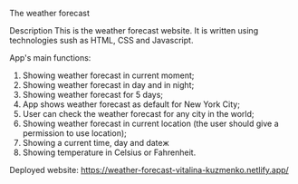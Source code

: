 The weather forecast

Description
This is the weather forecast website. It is written using technologies sush as HTML, CSS and Javascript.

App's main functions:
1) Showing weather forecast in current moment;
2) Showing weather forecast in day and in night;
3) Showing weather forecast for 5 days;
4) App shows weather forecast as default for New York City;
5) User can check the weather forecast for any city in the world; 
6) Showing weather forecast in current location (the user should give a permission to use location);
7) Showing a current time, day and dateж
8) Showing temperature in Celsius or Fahrenheit.

Deployed website:
https://weather-forecast-vitalina-kuzmenko.netlify.app/
